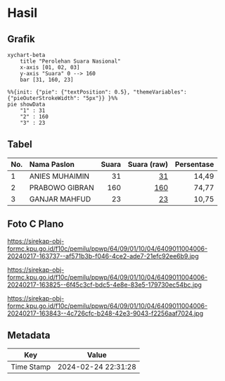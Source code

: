 # Hasil

## Grafik

```mermaid
xychart-beta
    title "Perolehan Suara Nasional"
    x-axis [01, 02, 03]
    y-axis "Suara" 0 --> 160
    bar [31, 160, 23]
```

```mermaid
%%{init: {"pie": {"textPosition": 0.5}, "themeVariables": {"pieOuterStrokeWidth": "5px"}} }%%
pie showData
    "1" : 31
    "2" : 160
    "3" : 23
```

## Tabel

| No. | Nama Paslon    | Suara | Suara (raw) | Persentase |
|:--- |:-------------- | -----:| -----------:| ----------:|
| 1   | ANIES MUHAIMIN | 31    | [31][p-1]   | 14,49      |
| 2   | PRABOWO GIBRAN | 160   | [160][p-2]  | 74,77      |
| 3   | GANJAR MAHFUD  | 23    | [23][p-3]   | 10,75      |


[p-1]: https://github.com/gigit-pemilu/pemilu-2024/blob/main/pilpres/hitung-suara/sub/64-kalimantan-timur/sub/09-penajam-paser-utara/sub/01-penajam/sub/1004-lawe-lawe/sub/006-tps/sub/paslon-1.txt
[p-2]: https://github.com/gigit-pemilu/pemilu-2024/blob/main/pilpres/hitung-suara/sub/64-kalimantan-timur/sub/09-penajam-paser-utara/sub/01-penajam/sub/1004-lawe-lawe/sub/006-tps/sub/paslon-2.txt
[p-3]: https://github.com/gigit-pemilu/pemilu-2024/blob/main/pilpres/hitung-suara/sub/64-kalimantan-timur/sub/09-penajam-paser-utara/sub/01-penajam/sub/1004-lawe-lawe/sub/006-tps/sub/paslon-3.txt

## Foto C Plano

https://sirekap-obj-formc.kpu.go.id/f10c/pemilu/ppwp/64/09/01/10/04/6409011004006-20240217-163737--af571b3b-f046-4ce2-ade7-21efc92ee6b9.jpg

https://sirekap-obj-formc.kpu.go.id/f10c/pemilu/ppwp/64/09/01/10/04/6409011004006-20240217-163825--6f45c3cf-bdc5-4e8e-83e5-179730ec54bc.jpg

https://sirekap-obj-formc.kpu.go.id/f10c/pemilu/ppwp/64/09/01/10/04/6409011004006-20240217-163843--4c726cfc-b248-42e3-9043-f2256aaf7024.jpg


## Metadata

| Key        | Value               |
| ---------- | ------------------- |
| Time Stamp | 2024-02-24 22:31:28 |



